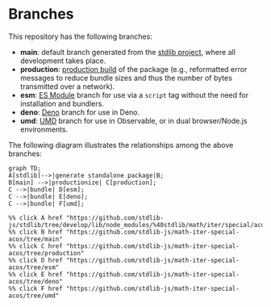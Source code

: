 <!--

@license Apache-2.0

Copyright (c) 2022 The Stdlib Authors.

Licensed under the Apache License, Version 2.0 (the "License");
you may not use this file except in compliance with the License.
You may obtain a copy of the License at

    http://www.apache.org/licenses/LICENSE-2.0

Unless required by applicable law or agreed to in writing, software
distributed under the License is distributed on an "AS IS" BASIS,
WITHOUT WARRANTIES OR CONDITIONS OF ANY KIND, either express or implied.
See the License for the specific language governing permissions and
limitations under the License.

-->

# Branches

This repository has the following branches:

-   **main**: default branch generated from the [stdlib project][stdlib-url], where all development takes place.
-   **production**: [production build][production-url] of the package (e.g., reformatted error messages to reduce bundle sizes and thus the number of bytes transmitted over a network).
-   **esm**: [ES Module][esm-url] branch for use via a `script` tag without the need for installation and bundlers.
-   **deno**: [Deno][deno-url] branch for use in Deno.
-   **umd**: [UMD][umd-url] branch for use in Observable, or in dual browser/Node.js environments.

The following diagram illustrates the relationships among the above branches:

```mermaid
graph TD;
A[stdlib]-->|generate standalone package|B;
B[main] -->|productionize| C[production];
C -->|bundle| D[esm];
C -->|bundle| E[deno];
C -->|bundle| F[umd];

%% click A href "https://github.com/stdlib-js/stdlib/tree/develop/lib/node_modules/%40stdlib/math/iter/special/acos"
%% click B href "https://github.com/stdlib-js/math-iter-special-acos/tree/main"
%% click C href "https://github.com/stdlib-js/math-iter-special-acos/tree/production"
%% click D href "https://github.com/stdlib-js/math-iter-special-acos/tree/esm"
%% click E href "https://github.com/stdlib-js/math-iter-special-acos/tree/deno"
%% click F href "https://github.com/stdlib-js/math-iter-special-acos/tree/umd"
```

[stdlib-url]: https://github.com/stdlib-js/stdlib/tree/develop/lib/node_modules/%40stdlib/math/iter/special/acos
[production-url]: https://github.com/stdlib-js/math-iter-special-acos/tree/production
[deno-url]: https://github.com/stdlib-js/math-iter-special-acos/tree/deno
[umd-url]: https://github.com/stdlib-js/math-iter-special-acos/tree/umd
[esm-url]: https://github.com/stdlib-js/math-iter-special-acos/tree/esm